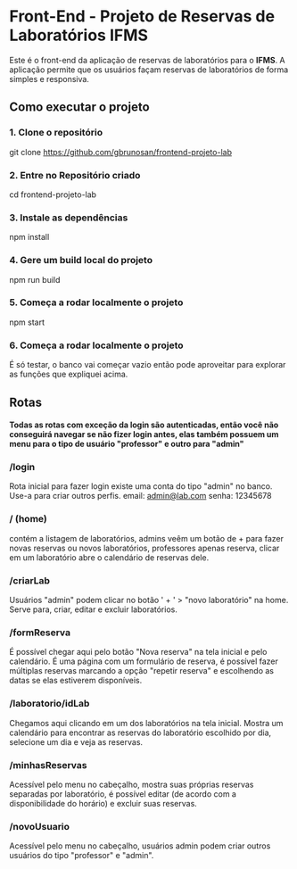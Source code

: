 # Front-End - Projeto de Reservas de Laboratórios IFMS
Este é o front-end da aplicação de reservas de laboratórios para o **IFMS**. A aplicação permite que os usuários façam reservas de laboratórios de forma simples e responsiva.

## Como executar o projeto

### 1. Clone o repositório
git clone https://github.com/gbrunosan/frontend-projeto-lab

### 2. Entre no Repositório criado
cd frontend-projeto-lab

### 3. Instale as dependências
npm install

### 4. Gere um build local do projeto
npm run build

### 5. Começa a rodar localmente o projeto
npm start

### 6. Começa a rodar localmente o projeto
É só testar, o banco vai começar vazio então pode aproveitar para explorar as funções que expliquei acima.


## Rotas
#### Todas as rotas com exceção da login são autenticadas, então você não conseguirá navegar se não fizer login antes, elas também possuem um menu para o tipo de usuário "professor" e outro para "admin"

### /login
Rota inicial para fazer login existe uma conta do tipo "admin" no banco. Use-a para criar outros perfis.
email: admin@lab.com 
senha: 12345678

### / (home)
contém a listagem de laboratórios, admins veêm um botão de + para fazer novas reservas ou novos laboratórios, professores apenas reserva, clicar em um laboratório abre o calendário de reservas dele.

### /criarLab 
Usuários "admin" podem clicar no botão ' + ' > "novo laboratório" na home. Serve para, criar, editar e excluir laboratórios.

### /formReserva
É possível chegar aqui pelo botão "Nova reserva" na tela inicial e pelo calendário. É uma página com um formulário de reserva, é possível fazer múltiplas reservas marcando a opção "repetir reserva" e escolhendo as datas se elas estiverem disponíveis.

### /laboratorio/idLab
Chegamos aqui clicando em um dos laboratórios na tela inicial. Mostra um calendário para encontrar as reservas do laboratório escolhido por dia, selecione um dia e veja as reservas.

### /minhasReservas
Acessível pelo menu no cabeçalho, mostra suas próprias reservas separadas por laboratório, é possível editar (de acordo com a disponibilidade do horário) e excluir suas reservas.

### /novoUsuario
Acessível pelo menu no cabeçalho, usuários admin podem criar outros usuários do tipo "professor" e "admin".

